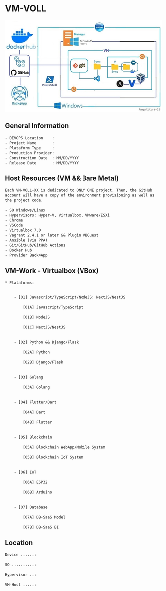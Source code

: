 # VM-VOLL 

![alt text](image.png)


## General Information


    - DEVOPS Location    :
    - Project Name       :
    - Plataform Type     :
    - Production Provider:
    - Construction Date  : MM/DD/YYYY
    - Release Date       : MM/DD/YYYY



## Host Resources (VM && Bare Metal) 


    Each VM-VOLL-XX is dedicated to ONLY ONE project. Then, the GitHub account will have a copy of the environment provisioning as well as the project code.

    - SO Windows/Linux 
    - Hypervisors: Hyper-V, Virtualbox, VMware/ESXi
    - Chrome
    - VSCode
    - Virtualbox 7.0
    - Vagrant 2.4.1 or later && Plugin VBGuest
    - Ansible (via PPA)
    - Git/GitHub/GitHub Actions
    - Docker Hub 
    - Provider Back4App



## VM-Work - Virtualbox (VBox) 


    * Plataforms:


        - [01] Javascript/TypeScript/NodeJS: NextJS/NestJS

            [01A] Javascript/TypeScript

            [01B] NodeJS

            [01C] NextJS/NestJS


        - [02] Python && Django/Flask

            [02A] Python

            [02B] Django/Flask


        - [03] Golang

            [03A] Golang


        - [04] Flutter/Dart

            [04A] Dart 

            [04B] Flutter
       

        - [05] Blockchain

            [05A] Blockchain WebApp/Mobile System

            [05B] Blockchain IoT System


        - [06] IoT

            [06A] ESP32 

            [06B] Arduíno


        - [07] Database

            [07A] DB-SaaS Model

            [07B] DB-SaaS BI



## Location

    Device ......:

    SO ..........:

    Hypervisor ..:

    VM-Host .....:



